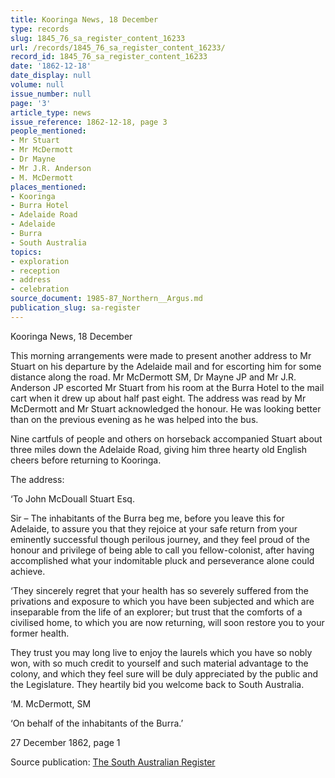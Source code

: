 ```yaml
---
title: Kooringa News, 18 December
type: records
slug: 1845_76_sa_register_content_16233
url: /records/1845_76_sa_register_content_16233/
record_id: 1845_76_sa_register_content_16233
date: '1862-12-18'
date_display: null
volume: null
issue_number: null
page: '3'
article_type: news
issue_reference: 1862-12-18, page 3
people_mentioned:
- Mr Stuart
- Mr McDermott
- Dr Mayne
- Mr J.R. Anderson
- M. McDermott
places_mentioned:
- Kooringa
- Burra Hotel
- Adelaide Road
- Adelaide
- Burra
- South Australia
topics:
- exploration
- reception
- address
- celebration
source_document: 1985-87_Northern__Argus.md
publication_slug: sa-register
---
```


Kooringa News, 18 December

This morning arrangements were made to present another address to Mr Stuart on his departure by the Adelaide mail and for escorting him for some distance along the road.  Mr McDermott SM, Dr Mayne JP and Mr J.R. Anderson JP escorted Mr Stuart from his room at the Burra Hotel to the mail cart when it drew up about half past eight.  The address was read by Mr McDermott and Mr Stuart acknowledged the honour.  He was looking better than on the previous evening as he was helped into the bus.

Nine cartfuls of people and others on horseback accompanied Stuart about three miles down the Adelaide Road, giving him three hearty old English cheers before returning to Kooringa.

The address:

‘To John McDouall Stuart Esq.

Sir – The inhabitants of the Burra beg me, before you leave this for Adelaide, to assure you that they rejoice at your safe return from your eminently successful though perilous journey, and they feel proud of the honour and privilege of being able to call you fellow-colonist, after having accomplished what your indomitable pluck and perseverance alone could achieve.

‘They sincerely regret that your health has so severely suffered from the privations and exposure to which you have been subjected and which are inseparable from the life of an explorer; but trust that the comforts  of a civilised home, to which you are now returning, will soon restore you to your former health.

They trust you may long live to enjoy the laurels which you have so nobly won, with so much credit to yourself and such material advantage to the colony, and which they feel sure will be duly appreciated by the public and the Legislature.  They heartily bid you welcome back to South Australia.

‘M. McDermott, SM

‘On behalf of the inhabitants of the Burra.’

27 December 1862, page 1

Source publication: [The South Australian Register](/publications/sa-register/)
